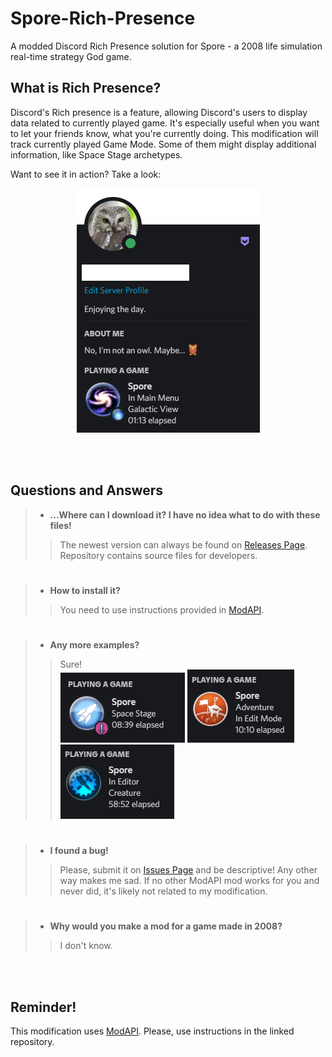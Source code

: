# Spore-Rich-Presence
A modded Discord Rich Presence solution for Spore - a 2008 life simulation real-time strategy God game.

## What is Rich Presence?
Discord's Rich presence is a feature, allowing Discord's users to display data related to currently played game. 
It's especially useful when you want to let your friends know, what you're currently doing. 
This modification will track currently played Game Mode. Some of them might display additional information, like Space Stage archetypes.


Want to see it in action? Take a look:
<p align="center">
  <img src="/GitAssets/ExampleProfile.PNG?raw=true" />
</p>

<br><br>
## Questions and Answers
> * __...Where can I download it? I have no idea what to do with these files!__
>> The newest version can always be found on [Releases Page](/../../releases/latest). Repository contains source files for developers.
#
> * __How to install it?__
>> You need to use instructions provided in [ModAPI](https://github.com/emd4600/Spore-ModAPI).
#
> * __Any more examples?__
>> Sure!<br>
>> <img src="/GitAssets/StageExample.PNG?raw=true" /> <img src="/GitAssets/AdventureExample.PNG?raw=true" /> <img src="/GitAssets/EditorExample.PNG?raw=true" />
#
> * __I found a bug!__
>> Please, submit it on [Issues Page](/../../issues) and be descriptive! Any other way makes me sad.
>> If no other ModAPI mod works for you and never did, it's likely not related to my modification.
#
> * __Why would you make a mod for a game made in 2008?__
>> I don't know.

<br><br>
## Reminder!
This modification uses [ModAPI](https://github.com/emd4600/Spore-ModAPI). Please, use instructions in the linked repository.
